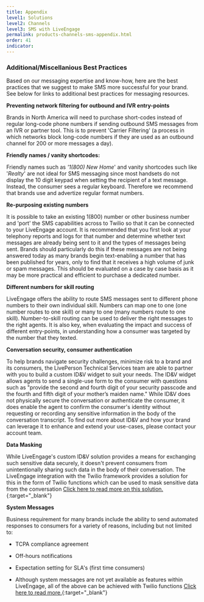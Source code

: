 ```yaml
---
title: Appendix
level1: Solutions
level2: Channels
level3: SMS with LiveEngage
permalink: products-channels-sms-appendix.html
order: 41
indicator:
---
```

### Additional/Miscellanious Best Practices

Based on our messaging expertise and know-how, here are the best practices that we suggest to make SMS more successful for your brand. See below for links to additional best practices for messaging resources.

**Preventing network filtering for outbound and IVR entry-points**

Brands in North America will need to purchase short-codes instead of regular long-code phone numbers if sending outbound SMS messages from an IVR or partner tool.  This is to prevent 'Carrier Filtering' (a process in which networks block long-code numbers if they are used as an outbound channel for 200 or more messages a day).

**Friendly names / vanity shortcodes:**

Friendly names such as *'1(800) New Home*' and vanity shortcodes such like '*Realty*' are not ideal for SMS messaging since most handsets do not display the 10 digit keypad when setting the recipient of a text message.  Instead, the consumer sees a regular keyboard. Therefore we recommend that brands use and advertize regular format numbers.

**Re-purposing existing numbers**

It is possible to take an existing 1(800) number or other business number and 'port' the SMS capabilities across to Twilio so that it can be connected to your LiveEngage account.  It is recommended that you first look at your telephony reports and logs for that number and determine whether text messages are already being sent to it and the types of messages being sent.  Brands should particularly do this if these messages are not being answered today as many brands begin text-enabling a number that has been published for years, only to find that it receives a high volume of junk or spam messages.  This should be evaluated on a case by case basis as it may be more practical and efficient to purchase a dedicated number.

**Different numbers for skill routing**

LiveEngage offers the ability to route SMS messages sent to different phone numbers to their own individual skill.  Numbers can map one to one (one number routes to one skill) or many to one (many numbers route to one skill).  Number-to-skill routing can be used to deliver the right messages to the right agents. It is also key, when evaluating the impact and success of different entry-points, in understanding how a consumer was targeted by the number that they texted.

**Conversation security, consumer authentication**

To help brands navigate security challenges, minimize risk to a brand and its consumers, the LivePerson Technical Services team are able to partner with you to build a custom ID&V widget to suit your needs.  The ID&V widget allows agents to send a single-use form to the consumer with questions such as "provide the second and fourth digit of your security passcode and the fourth and fifth digit of your mother’s maiden name." While ID&V does not physically secure the conversation or authenticate the consumer, it does enable the agent to confirm the consumer's identity without requesting or recording any sensitive information in the body of the conversation transcript. To find out more about ID&V and how your brand can leverage it to enhance and extend your use-cases, please contact your account team.

**Data Masking**

While LiveEngage's custom ID&V solution provides a means for exchanging such sensitive data securely, it doesn't prevent consumers from unintentionally sharing such data in the body of their conversation.  The LiveEngage integration with the Twilio framework provides a solution for this in the form of Twilio functions which can be used to mask sensitive data from the conversation [Click here to read more on this solution.](https://s3-eu-west-1.amazonaws.com/ce-sr/CA/Messaging/Enhancing+SMS+experience+with+Twilio+Functions.pdf){:target="_blank"}

**System Messages**

Business requirement for many brands include the ability to send automated responses to consumers for a variety of reasons, including but not limited to:

* TCPA compliance agreement

* Off-hours notifications

* Expectation setting for SLA's (first time consumers)

* Although system messages are not yet available as features within LiveEngage, all of the above can be achieved with Twilio functions [Click here to read more.](https://s3-eu-west-1.amazonaws.com/ce-sr/CA/Messaging/Enhancing+SMS+experience+with+Twilio+Functions.pdf){:target="_blank"}
